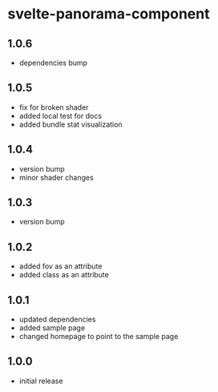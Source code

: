 # svelte-panorama-component

## 1.0.6

- dependencies bump

## 1.0.5

- fix for broken shader
- added local test for docs
- added bundle stat visualization

## 1.0.4

- version bump
- minor shader changes

## 1.0.3

- version bump

## 1.0.2

- added fov as an attribute
- added class as an attribute

## 1.0.1

- updated dependencies
- added sample page
- changed homepage to point to the sample page

## 1.0.0

- initial release
